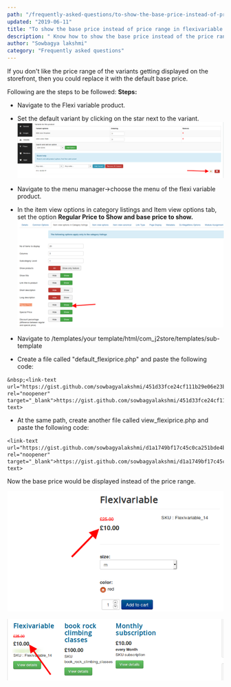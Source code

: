```yaml
---
path: "/frequently-asked-questions/to-show-the-base-price-instead-of-price-range-in-flexivariable-products"
updated: "2019-06-11"
title: "To show the base price instead of price range in flexivariable products"
description: " Know how to show the base price instead of the price range"
author: "Sowbagya lakshmi"
category: "Frequently asked questions"
---
```


If you don't like the price range of the variants getting displayed on the storefront, then you could replace it with the default base price. 

Following are the steps to be followed:
**Steps:**

- Navigate to the Flexi variable product.
- Set the default variant by clicking on the star next to the variant.
![Setting default variant](https://raw.githubusercontent.com/j2store/doc-images/master/frequently-asked-questions/hiding-price-range-in-flexivar/freq-as-que-flexivar-default-variant.png)
- Navigate to the menu manager->choose the menu of the flexi variable product.
- In the item view options in category listings and Item view options tab, set the option	**Regular Price to Show and base price to show.**
![Menu settings](https://raw.githubusercontent.com/j2store/doc-images/master/frequently-asked-questions/hiding-price-range-in-flexivar/freq-as-que-flexivar-base-price.png)

- Navigate to /templates/your template/html/com\_j2store/templates/<link-text url="http://docs.j2store.org/catalog/where-can-i-find-my-sub-template" target="_blank" rel="noopener">sub-template</link-text>
- Create a file called "default\_flexiprice.php" and paste the following code:

```
&nbsp;<link-text url="https://gist.github.com/sowbagyalakshmi/451d33fce24cf111b29e06e23b6be6d1" rel="noopener" target="_blank">https://gist.github.com/sowbagyalakshmi/451d33fce24cf111b29e06e23b6be6d1</link-text>
```

- At the same path, create another file called view\_flexiprice.php and paste the following code:

```
<link-text url="https://gist.github.com/sowbagyalakshmi/d1a1749bf17c45c0ca251bde4ba60ed3" rel="noopener" target="_blank">https://gist.github.com/sowbagyalakshmi/d1a1749bf17c45c0ca251bde4ba60ed3</link-text>
```

Now the base price would be displayed instead of the price range.


![Item view ](https://raw.githubusercontent.com/j2store/doc-images/master/frequently-asked-questions/hiding-price-range-in-flexivar/freq-as-que-flexivar-item-view.png)

![List view showing base price](https://raw.githubusercontent.com/j2store/doc-images/master/frequently-asked-questions/hiding-price-range-in-flexivar/freq-as-que-flexivar-list-view.png)


